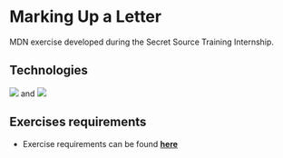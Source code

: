 # **Marking Up a Letter**

MDN exercise developed during the Secret Source Training Internship.

## **Technologies**

[<img src = "https://img.shields.io/badge/-HTML5-E34F26?style=flat&logo=html5&logoColor=white">](https://html.spec.whatwg.org/) and [<img src = "https://img.shields.io/badge/-CSS3-1572B6?style=flat&logo=css3&logoColor=white">](https://www.w3.org/Style/CSS/)

## **Exercises requirements**

- Exercise requirements can be found [**here**](https://developer.mozilla.org/es/docs/Learn/HTML/Introduction_to_HTML/Marking_up_a_letter)
